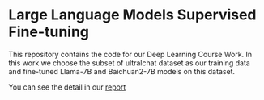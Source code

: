 # Large Language Models Supervised Fine-tuning

This repository contains the code for our Deep Learning Course Work. In this work we choose the subset of ultralchat dataset as our training data and fine-tuned Llama-7B and Baichuan2-7B models on this dataset.

You can see the detail in our [report](report.pdf)